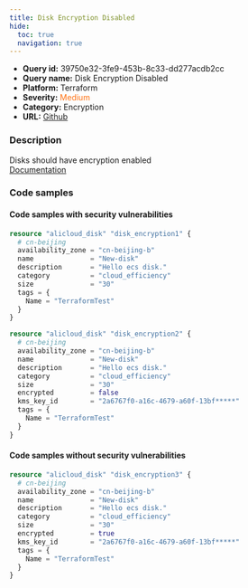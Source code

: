 ```yaml
---
title: Disk Encryption Disabled
hide:
  toc: true
  navigation: true
---
```


<style>
  .highlight .hll {
    background-color: #ff171742;
  }
  .md-content {
    max-width: 1100px;
    margin: 0 auto;
  }
</style>

-   **Query id:** 39750e32-3fe9-453b-8c33-dd277acdb2cc
-   **Query name:** Disk Encryption Disabled
-   **Platform:** Terraform
-   **Severity:** <span style="color:#ff7213">Medium</span>
-   **Category:** Encryption
-   **URL:** [Github](https://github.com/Checkmarx/kics/tree/master/assets/queries/terraform/alicloud/disk_encryption_disabled)

### Description
Disks should have encryption enabled<br>
[Documentation](https://registry.terraform.io/providers/aliyun/alicloud/latest/docs/resources/disk#encrypted)

### Code samples
#### Code samples with security vulnerabilities
```tf title="Positive test num. 1 - tf file" hl_lines="1"
resource "alicloud_disk" "disk_encryption1" {
  # cn-beijing
  availability_zone = "cn-beijing-b"
  name              = "New-disk"
  description       = "Hello ecs disk."
  category          = "cloud_efficiency"
  size              = "30"
  tags = {
    Name = "TerraformTest"
  }
}


```
```tf title="Positive test num. 2 - tf file" hl_lines="8"
resource "alicloud_disk" "disk_encryption2" {
  # cn-beijing
  availability_zone = "cn-beijing-b"
  name              = "New-disk"
  description       = "Hello ecs disk."
  category          = "cloud_efficiency"
  size              = "30"
  encrypted         = false
  kms_key_id        = "2a6767f0-a16c-4679-a60f-13bf*****"
  tags = {
    Name = "TerraformTest"
  }
}

```


#### Code samples without security vulnerabilities
```tf title="Negative test num. 1 - tf file"
resource "alicloud_disk" "disk_encryption3" {
  # cn-beijing
  availability_zone = "cn-beijing-b"
  name              = "New-disk"
  description       = "Hello ecs disk."
  category          = "cloud_efficiency"
  size              = "30"
  encrypted         = true
  kms_key_id        = "2a6767f0-a16c-4679-a60f-13bf*****"
  tags = {
    Name = "TerraformTest"
  }
}

```
